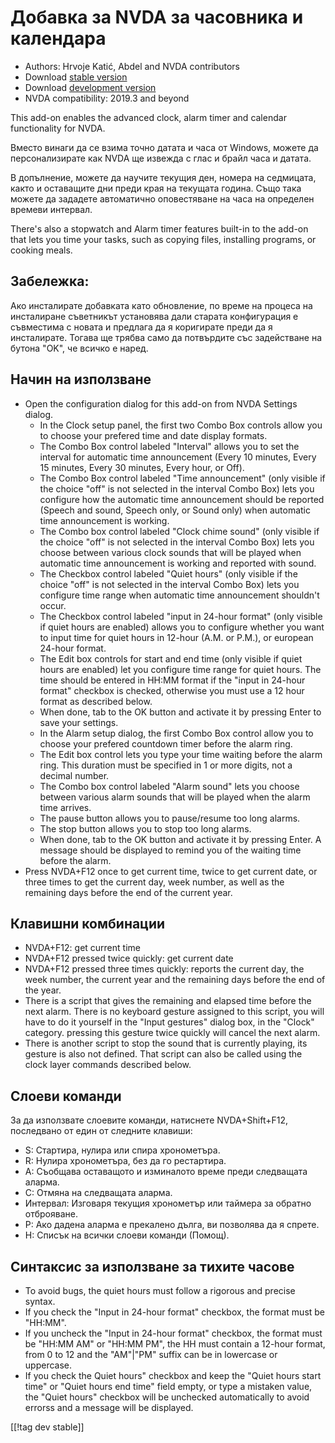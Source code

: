 # Добавка за NVDA за часовника и календара #

* Authors: Hrvoje Katić, Abdel and NVDA contributors
* Download [stable version][1]
* Download [development version][2]
* NVDA compatibility: 2019.3 and beyond

This add-on enables the advanced clock, alarm timer and calendar
functionality for NVDA.

Вместо винаги да се взима точно датата и часа от Windows, можете да
персонализирате как NVDA ще извежда с глас и брайл часа и датата.

В допълнение, можете да научите текущия ден, номера на седмицата, както и
оставащите дни преди края на текущата година. Също така можете да зададете
автоматично оповестяване на часа на определен времеви интервал.

There's also a stopwatch and Alarm timer features built-in to the add-on
that lets you time your tasks, such as copying files, installing programs,
or cooking meals.

## Забележка:

Ако инсталирате добавката като обновление, по време на процеса на
инсталиране съветникът установява дали старата конфигурация е съвместима с
новата и предлага да я коригирате преди да я инсталирате. Тогава ще трябва
само да потвърдите със задействане на бутона "OK", че всичко е наред.

## Начин на използване

*	Open the configuration dialog for this add-on from NVDA Settings dialog.
	*	In the Clock setup panel, the first two Combo Box controls allow you to choose your prefered time and date display formats.
	*	The Combo Box control labeled "Interval" allows you to set the interval for automatic time announcement (Every 10 minutes, Every 15 minutes, Every 30 minutes, Every hour, or Off).
	*	The Combo Box control labeled "Time announcement" (only visible if the choice "off" is not selected in the interval Combo Box) lets you configure how the automatic time announcement should be reported (Speech and sound, Speech only, or Sound only) when automatic time announcement is working.
	*	The Combo box control labeled "Clock chime sound" (only visible if the choice "off" is not selected in the interval Combo Box) lets you choose between various clock sounds that will be played when automatic time announcement is working and reported with sound.
	*	The Checkbox control labeled "Quiet hours" (only visible if the choice "off" is not selected in the interval Combo Box) lets you configure time range when automatic time announcement shouldn't occur.
	*	The Checkbox control labeled "input in 24-hour format" (only visible if quiet hours are enabled) allows you to configure whether you want to input time for quiet hours in 12-hour (A.M. or P.M.), or european 24-hour format.
	*	The Edit box controls for start and end time (only visible if quiet hours are enabled) let you configure time range for quiet hours. The time should be entered in HH:MM format if the "input in 24-hour format" checkbox is checked, otherwise you must use a 12 hour format as described below.
	*	When done, tab to the OK button and activate it by pressing Enter to save your settings.
	*	In the Alarm setup dialog, the first Combo Box control allow you to choose your prefered countdown timer before the alarm ring.
	*	The Edit box control lets you type your time waiting before the alarm ring. This duration must be specified in 1 or more digits, not a decimal number.
	*	The Combo box control labeled "Alarm sound" lets you choose between various alarm sounds that will be played when the alarm time arrives.
	*	The pause button allows you to pause/resume too long alarms.
	*	The stop button allows you to stop too long alarms.
	*	When done, tab to the OK button and activate it by pressing Enter. A message should be displayed to remind you of the waiting time before the alarm.
*	Press NVDA+F12 once to get current time, twice to get current date, or three times to get the current day, week number, as well as the remaining days before the end of the current year.

## Клавишни комбинации

* NVDA+F12: get current time
* NVDA+F12 pressed twice quickly: get current date
* NVDA+F12 pressed three times quickly: reports the current day, the week
  number, the current year and the remaining days before the end of the
  year.
* There is a script that gives the remaining and elapsed time before the
  next alarm. There is no keyboard gesture assigned to this script, you will
  have to do it yourself in the "Input gestures" dialog box, in the "Clock"
  category. pressing this gesture twice quickly will cancel the next alarm.
* There is another script to stop the sound that is currently playing, its
  gesture is also not defined. That script can also be called using the
  clock layer commands described below.

## Слоеви команди

За да използвате слоевите команди, натиснете NVDA+Shift+F12, последвано от
един от следните клавиши:

* S: Стартира, нулира или спира хронометъра.
* R: Нулира хронометъра, без да го рестартира.
* A: Съобщава оставащото и изминалото време преди следващата аларма.
* C: Отмяна на следващата аларма.
* Интервал: Изговаря текущия хронометър или таймера за обратно отброяване.
* P: Ако дадена аларма е прекалено дълга, ви позволява да я спрете.
* H: Списък на всички слоеви команди (Помощ).

## Синтаксис за използване за тихите часове

* To avoid bugs, the quiet hours must follow a rigorous and precise syntax.
* If you check the "Input in 24-hour format" checkbox, the format must be
  "HH:MM".
* If you uncheck the "Input in 24-hour format" checkbox, the format must be
  "HH:MM AM" or "HH:MM PM", the HH must contain a 12-hour format, from 0 to
  12 and the "AM"|"PM" suffix can be in lowercase or uppercase.
* If you check the Quiet hours" checkbox and keep the "Quiet hours start
  time" or "Quiet hours end time" field empty, or type a mistaken value, the
  "Quiet hours" checkbox will be unchecked automatically to avoid errorss
  and a message will be displayed.

[[!tag dev stable]]

[1]: https://addons.nvda-project.org/files/get.php?file=cac

[2]: https://addons.nvda-project.org/files/get.php?file=cac-dev
